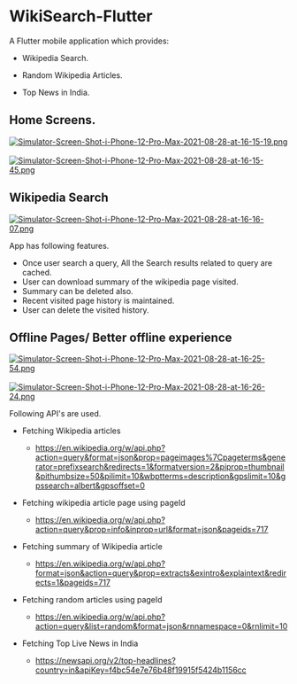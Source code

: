 # WikiSearch-Flutter

A Flutter mobile application which provides:
  *  Wikipedia Search.
  *  Random Wikipedia Articles.

   
  *  Top News in India.
  
## Home Screens.
[![Simulator-Screen-Shot-i-Phone-12-Pro-Max-2021-08-28-at-16-15-19.png](https://i.postimg.cc/T1cpMygT/Simulator-Screen-Shot-i-Phone-12-Pro-Max-2021-08-28-at-16-15-19.png)](https://postimg.cc/wR76Djwr) &nbsp;&nbsp;&nbsp;&nbsp;[![Simulator-Screen-Shot-i-Phone-12-Pro-Max-2021-08-28-at-16-15-45.png](https://i.postimg.cc/GhqHXybQ/Simulator-Screen-Shot-i-Phone-12-Pro-Max-2021-08-28-at-16-15-45.png)](https://postimg.cc/4mHfdn77) 
     
## Wikipedia Search     
[![Simulator-Screen-Shot-i-Phone-12-Pro-Max-2021-08-28-at-16-16-07.png](https://i.postimg.cc/SxPjhb2Y/Simulator-Screen-Shot-i-Phone-12-Pro-Max-2021-08-28-at-16-16-07.png)](https://postimg.cc/BjxJTyCJ) 






App has following features.
  * Once user search a query, All the Search results related to query are cached.
  * User can download summary of the wikipedia page visited.
  * Summary can be deleted also.
  * Recent visited page history is maintained.
  * User can delete the visited history.

## Offline Pages/ Better offline experience
[![Simulator-Screen-Shot-i-Phone-12-Pro-Max-2021-08-28-at-16-25-54.png](https://i.postimg.cc/rFCY3qHg/Simulator-Screen-Shot-i-Phone-12-Pro-Max-2021-08-28-at-16-25-54.png)](https://postimg.cc/qzqLCH4C) &nbsp;&nbsp;&nbsp;&nbsp; &nbsp;&nbsp;&nbsp;&nbsp;&nbsp;&nbsp; [![Simulator-Screen-Shot-i-Phone-12-Pro-Max-2021-08-28-at-16-26-24.png](https://i.postimg.cc/wB3f1Ljb/Simulator-Screen-Shot-i-Phone-12-Pro-Max-2021-08-28-at-16-26-24.png)](https://postimg.cc/4KkbMKtz)








Following API's are used.
  * Fetching Wikipedia articles
      * https://en.wikipedia.org/w/api.php?action=query&format=json&prop=pageimages%7Cpageterms&generator=prefixsearch&redirects=1&formatversion=2&piprop=thumbnail&pithumbsize=50&pilimit=10&wbptterms=description&gpslimit=10&gpssearch=albert&gpsoffset=0
      
  * Fetching wikipedia article page using pageId
      * https://en.wikipedia.org/w/api.php?action=query&prop=info&inprop=url&format=json&pageids=717
      
  * Fetching summary of Wikipedia article 
      * https://en.wikipedia.org/w/api.php?format=json&action=query&prop=extracts&exintro&explaintext&redirects=1&pageids=717
     
  * Fetching random articles using pageId
      * https://en.wikipedia.org/w/api.php?action=query&list=random&format=json&rnnamespace=0&rnlimit=10
      
  * Fetching Top Live News in India
      * https://newsapi.org/v2/top-headlines?country=in&apiKey=f4bc54e7e76b48f19915f5424b1156cc
